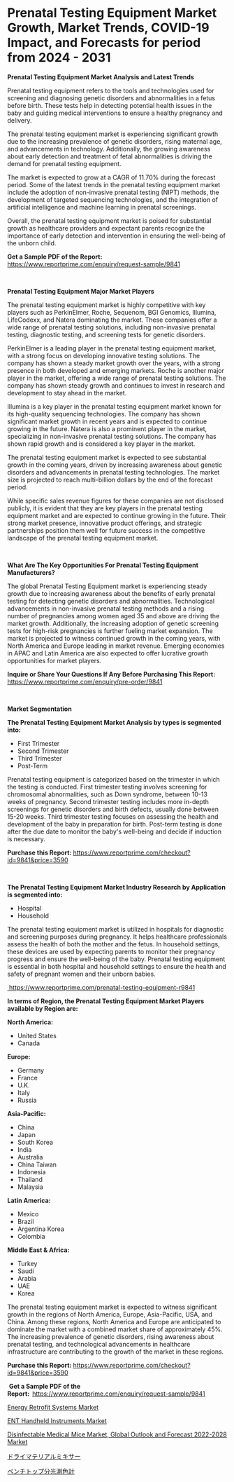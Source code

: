 <p><h1>Prenatal Testing Equipment Market Growth, Market Trends, COVID-19 Impact, and Forecasts for period from 2024 - 2031</h1></p><p><strong>Prenatal Testing Equipment Market Analysis and Latest Trends</strong></p>
<p><p>Prenatal testing equipment refers to the tools and technologies used for screening and diagnosing genetic disorders and abnormalities in a fetus before birth. These tests help in detecting potential health issues in the baby and guiding medical interventions to ensure a healthy pregnancy and delivery.</p><p>The prenatal testing equipment market is experiencing significant growth due to the increasing prevalence of genetic disorders, rising maternal age, and advancements in technology. Additionally, the growing awareness about early detection and treatment of fetal abnormalities is driving the demand for prenatal testing equipment.</p><p>The market is expected to grow at a CAGR of 11.70% during the forecast period. Some of the latest trends in the prenatal testing equipment market include the adoption of non-invasive prenatal testing (NIPT) methods, the development of targeted sequencing technologies, and the integration of artificial intelligence and machine learning in prenatal screenings.</p><p>Overall, the prenatal testing equipment market is poised for substantial growth as healthcare providers and expectant parents recognize the importance of early detection and intervention in ensuring the well-being of the unborn child.</p></p>
<p><strong>Get a Sample PDF of the Report:&nbsp;</strong> <a href="https://www.reportprime.com/enquiry/request-sample/9841">https://www.reportprime.com/enquiry/request-sample/9841</a></p>
<p>&nbsp;</p>
<p><strong>Prenatal Testing Equipment Major Market Players</strong></p>
<p><p>The prenatal testing equipment market is highly competitive with key players such as PerkinElmer, Roche, Sequenom, BGI Genomics, Illumina, LifeCodexx, and Natera dominating the market. These companies offer a wide range of prenatal testing solutions, including non-invasive prenatal testing, diagnostic testing, and screening tests for genetic disorders.</p><p>PerkinElmer is a leading player in the prenatal testing equipment market, with a strong focus on developing innovative testing solutions. The company has shown a steady market growth over the years, with a strong presence in both developed and emerging markets. Roche is another major player in the market, offering a wide range of prenatal testing solutions. The company has shown steady growth and continues to invest in research and development to stay ahead in the market.</p><p>Illumina is a key player in the prenatal testing equipment market known for its high-quality sequencing technologies. The company has shown significant market growth in recent years and is expected to continue growing in the future. Natera is also a prominent player in the market, specializing in non-invasive prenatal testing solutions. The company has shown rapid growth and is considered a key player in the market.</p><p>The prenatal testing equipment market is expected to see substantial growth in the coming years, driven by increasing awareness about genetic disorders and advancements in prenatal testing technologies. The market size is projected to reach multi-billion dollars by the end of the forecast period.</p><p>While specific sales revenue figures for these companies are not disclosed publicly, it is evident that they are key players in the prenatal testing equipment market and are expected to continue growing in the future. Their strong market presence, innovative product offerings, and strategic partnerships position them well for future success in the competitive landscape of the prenatal testing equipment market.</p></p>
<p>&nbsp;</p>
<p><strong>What Are The Key Opportunities For Prenatal Testing Equipment Manufacturers?</strong></p>
<p><p>The global Prenatal Testing Equipment market is experiencing steady growth due to increasing awareness about the benefits of early prenatal testing for detecting genetic disorders and abnormalities. Technological advancements in non-invasive prenatal testing methods and a rising number of pregnancies among women aged 35 and above are driving the market growth. Additionally, the increasing adoption of genetic screening tests for high-risk pregnancies is further fueling market expansion. The market is projected to witness continued growth in the coming years, with North America and Europe leading in market revenue. Emerging economies in APAC and Latin America are also expected to offer lucrative growth opportunities for market players.</p></p>
<p><strong>Inquire or Share Your Questions If Any Before Purchasing This Report:</strong> <a href="https://www.reportprime.com/enquiry/pre-order/9841">https://www.reportprime.com/enquiry/pre-order/9841</a></p>
<p>&nbsp;</p>
<p><strong>Market Segmentation</strong></p>
<p><strong>The Prenatal Testing Equipment Market Analysis by types is segmented into:</strong></p>
<p><ul><li>First Trimester</li><li>Second Trimester</li><li>Third Trimester</li><li>Post-Term</li></ul></p>
<p><p>Prenatal testing equipment is categorized based on the trimester in which the testing is conducted. First trimester testing involves screening for chromosomal abnormalities, such as Down syndrome, between 10-13 weeks of pregnancy. Second trimester testing includes more in-depth screenings for genetic disorders and birth defects, usually done between 15-20 weeks. Third trimester testing focuses on assessing the health and development of the baby in preparation for birth. Post-term testing is done after the due date to monitor the baby's well-being and decide if induction is necessary.</p></p>
<p><strong>Purchase this Report:&nbsp;</strong><a href="https://www.reportprime.com/checkout?id=9841&price=3590">https://www.reportprime.com/checkout?id=9841&price=3590</a></p>
<p>&nbsp;</p>
<p><strong>The Prenatal Testing Equipment Market Industry Research by Application is segmented into:</strong></p>
<p><ul><li>Hospital</li><li>Household</li></ul></p>
<p><p>The prenatal testing equipment market is utilized in hospitals for diagnostic and screening purposes during pregnancy. It helps healthcare professionals assess the health of both the mother and the fetus. In household settings, these devices are used by expecting parents to monitor their pregnancy progress and ensure the well-being of the baby. Prenatal testing equipment is essential in both hospital and household settings to ensure the health and safety of pregnant women and their unborn babies.</p></p>
<p><a href="https://www.reportprime.com/prenatal-testing-equipment-r9841">&nbsp;https://www.reportprime.com/prenatal-testing-equipment-r9841</a></p>
<p><strong>In terms of Region, the Prenatal Testing Equipment Market Players available by Region are:</strong></p>
<p>
    <p> <strong> North America: </strong>
        <ul>
            <li>United States</li>
            <li>Canada</li>
        </ul>
        </p> 
    <p> <strong> Europe: </strong>
        <ul>
            <li>Germany</li>
            <li>France</li>
            <li>U.K.</li>
            <li>Italy</li>
            <li>Russia</li>
        </ul>
        </p> 
    <p> <strong> Asia-Pacific: </strong>
        <ul>
            <li>China</li>
            <li>Japan</li>
            <li>South Korea</li>
            <li>India</li>
            <li>Australia</li>
            <li>China Taiwan</li>
            <li>Indonesia</li>
            <li>Thailand</li>
            <li>Malaysia</li>
        </ul>
        </p> 
    <p> <strong> Latin America: </strong>
        <ul>
            <li>Mexico</li>
            <li>Brazil</li>
            <li>Argentina Korea</li>
            <li>Colombia</li>
        </ul>
        </p> 
    <p> <strong> Middle East & Africa: </strong>
        <ul>
            <li>Turkey</li>
            <li>Saudi</li>
            <li>Arabia</li>
            <li>UAE</li>
            <li>Korea</li>
        </ul>
    </p>
    </p>
<p><p>The prenatal testing equipment market is expected to witness significant growth in the regions of North America, Europe, Asia-Pacific, USA, and China. Among these regions, North America and Europe are anticipated to dominate the market with a combined market share of approximately 45%. The increasing prevalence of genetic disorders, rising awareness about prenatal testing, and technological advancements in healthcare infrastructure are contributing to the growth of the market in these regions.</p></p>
<p><strong>Purchase this Report: </strong><a href="https://www.reportprime.com/checkout?id=9841&price=3590">https://www.reportprime.com/checkout?id=9841&price=3590</a></p>
<p>&nbsp;<strong>Get a Sample PDF of the Report:&nbsp;&nbsp;</strong><a href="https://www.reportprime.com/enquiry/request-sample/9841">https://www.reportprime.com/enquiry/request-sample/9841</a></p>
<p><strong></strong></p>
<p><p><a href="https://www.linkedin.com/pulse/energy-retrofit-systems-market-investigation-industry-evolution-m1b4e?trackingId=d63BcOu3Rr%2BJHi9HGppApg%3D%3D">Energy Retrofit Systems Market</a></p><p><a href="https://github.com/BraidenLucas2019/Market-Research-Report-List-1/blob/main/ent-handheld-instruments-market.md">ENT Handheld Instruments Market</a></p><p><a href="https://issuu.com/reportprime-2/docs/disinfectable-medical-mice-market-g_f6ece74d686e1d">Disinfectable Medical Mice Market, Global Outlook and Forecast 2022-2028 Market</a></p><p><a href="https://github.com/reliezer65/Market-Research-Report-List-3/blob/main/380233685718.md">ドライマテリアルミキサー</a></p><p><a href="https://github.com/RodHoppe07/Market-Research-Report-List-3/blob/main/476577885716.md">ベンチトップ分光測色計</a></p></p>